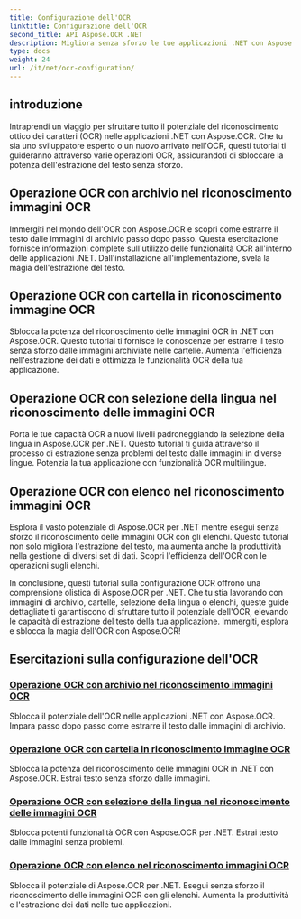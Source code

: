 ```yaml
---
title: Configurazione dell'OCR
linktitle: Configurazione dell'OCR
second_title: API Aspose.OCR .NET
description: Migliora senza sforzo le tue applicazioni .NET con Aspose.OCR. Esplora i tutorial sulla configurazione dell'OCR, incluse le operazioni di archiviazione, cartella, selezione della lingua ed elenco.
type: docs
weight: 24
url: /it/net/ocr-configuration/
---
```

## introduzione

Intraprendi un viaggio per sfruttare tutto il potenziale del riconoscimento ottico dei caratteri (OCR) nelle applicazioni .NET con Aspose.OCR. Che tu sia uno sviluppatore esperto o un nuovo arrivato nell'OCR, questi tutorial ti guideranno attraverso varie operazioni OCR, assicurandoti di sbloccare la potenza dell'estrazione del testo senza sforzo.

## Operazione OCR con archivio nel riconoscimento immagini OCR
Immergiti nel mondo dell'OCR con Aspose.OCR e scopri come estrarre il testo dalle immagini di archivio passo dopo passo. Questa esercitazione fornisce informazioni complete sull'utilizzo delle funzionalità OCR all'interno delle applicazioni .NET. Dall'installazione all'implementazione, svela la magia dell'estrazione del testo.

## Operazione OCR con cartella in riconoscimento immagine OCR
Sblocca la potenza del riconoscimento delle immagini OCR in .NET con Aspose.OCR. Questo tutorial ti fornisce le conoscenze per estrarre il testo senza sforzo dalle immagini archiviate nelle cartelle. Aumenta l'efficienza nell'estrazione dei dati e ottimizza le funzionalità OCR della tua applicazione.

## Operazione OCR con selezione della lingua nel riconoscimento delle immagini OCR
Porta le tue capacità OCR a nuovi livelli padroneggiando la selezione della lingua in Aspose.OCR per .NET. Questo tutorial ti guida attraverso il processo di estrazione senza problemi del testo dalle immagini in diverse lingue. Potenzia la tua applicazione con funzionalità OCR multilingue.

## Operazione OCR con elenco nel riconoscimento immagini OCR
Esplora il vasto potenziale di Aspose.OCR per .NET mentre esegui senza sforzo il riconoscimento delle immagini OCR con gli elenchi. Questo tutorial non solo migliora l'estrazione del testo, ma aumenta anche la produttività nella gestione di diversi set di dati. Scopri l'efficienza dell'OCR con le operazioni sugli elenchi.

In conclusione, questi tutorial sulla configurazione OCR offrono una comprensione olistica di Aspose.OCR per .NET. Che tu stia lavorando con immagini di archivio, cartelle, selezione della lingua o elenchi, queste guide dettagliate ti garantiscono di sfruttare tutto il potenziale dell'OCR, elevando le capacità di estrazione del testo della tua applicazione. Immergiti, esplora e sblocca la magia dell'OCR con Aspose.OCR!
## Esercitazioni sulla configurazione dell'OCR
### [Operazione OCR con archivio nel riconoscimento immagini OCR](./ocr-operation-with-archive/)
Sblocca il potenziale dell'OCR nelle applicazioni .NET con Aspose.OCR. Impara passo dopo passo come estrarre il testo dalle immagini di archivio.
### [Operazione OCR con cartella in riconoscimento immagine OCR](./ocr-operation-with-folder/)
Sblocca la potenza del riconoscimento delle immagini OCR in .NET con Aspose.OCR. Estrai testo senza sforzo dalle immagini.
### [Operazione OCR con selezione della lingua nel riconoscimento delle immagini OCR](./ocr-operation-with-language-selection/)
Sblocca potenti funzionalità OCR con Aspose.OCR per .NET. Estrai testo dalle immagini senza problemi.
### [Operazione OCR con elenco nel riconoscimento immagini OCR](./ocr-operation-with-list/)
Sblocca il potenziale di Aspose.OCR per .NET. Esegui senza sforzo il riconoscimento delle immagini OCR con gli elenchi. Aumenta la produttività e l'estrazione dei dati nelle tue applicazioni.
